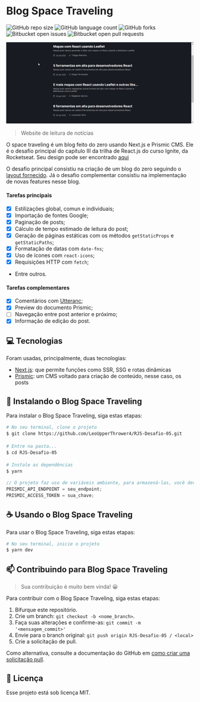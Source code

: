 # Blog Space Traveling

![GitHub repo size](https://img.shields.io/github/repo-size/LeoUpperThrower4/RJS-Desafio-05?style=for-the-badge)
![GitHub language count](https://img.shields.io/github/languages/count/LeoUpperThrower4/RJS-Desafio-05?style=for-the-badge)
![GitHub forks](https://img.shields.io/github/forks/LeoUpperThrower4/RJS-Desafio-05?style=for-the-badge)
![Bitbucket open issues](https://img.shields.io/bitbucket/issues/LeoUpperThrower4/RJS-Desafio-05?style=for-the-badge)
![Bitbucket open pull requests](https://img.shields.io/bitbucket/pr-raw/LeoUpperThrower4/RJS-Desafio-05?style=for-the-badge)

<!-- Alterar cover quando o projeto estiver 100% funcional -->
<img src="img/cover.gif" alt="cover">

> Website de leitura de notícias

O space traveling é um blog feito do zero usando Next.js e Prismic CMS. Ele é o desafio principal do capítulo III da trilha de React.js do curso Ignite, da Rocketseat. Seu design pode ser encontrado [aqui](https://www.figma.com/file/6lOST9XhVxBPbF0gpyclqR/Desafios-Módulo-3-ReactJS?node-id=0%3A1)

O desafio principal consistiu na criação de um blog do zero seguindo o [layout fornecido](https://www.figma.com/file/6lOST9XhVxBPbF0gpyclqR/Desafios-Módulo-3-ReactJS?node-id=0%3A1). Já o desafio complementar consistiu na implementação de novas features nesse blog.
#### Tarefas principais
- [X] Estilizações global, comun e individuais;
- [X] Importação de fontes Google;
- [X] Paginação de posts;
- [X] Cálculo de tempo estimado de leitura do post;
- [X] Geração de páginas estáticas com os métodos `getStaticProps` e `getStaticPaths`;
- [X] Formatação de datas com `date-fns`;
- [X] Uso de ícones com `react-icons`;
- [X] Requisições HTTP com `fetch`;
- Entre outros.
#### Tarefas complementares
- [X] Comentários com [Utteranc](https://utteranc.es/);
- [X] Preview do documento Prismic;
- [ ] Navegação entre post anterior e próximo;
- [X] Informação de edição do post.
## 💻 Tecnologias

Foram usadas, principalmente, duas tecnologias:

- [Next.js](https://nextjs.org/): que permite funções como SSR, SSG e rotas dinâmicas
- [Prismic](https://prismic.io/): um CMS voltado para criação de conteúdo, nesse caso, os posts

## 🚀 Instalando o Blog Space Traveling

Para instalar o Blog Space Traveling, siga estas etapas:

```bash
# No seu terminal, clone o projeto
$ git clone https://github.com/LeoUpperThrower4/RJS-Desafio-05.git

# Entre na pasta...
$ cd RJS-Desafio-05

# Instale as dependências
$ yarn
```

```js
// O projeto faz uso de variáveis ambiente, para armazená-las, você deverá criar um arquivo .env na raiz do seu projeto
PRISMIC_API_ENDPOINT = seu_endpoint;
PRISMIC_ACCESS_TOKEN = sua_chave;
```

## ☕ Usando o Blog Space Traveling

Para usar o Blog Space Traveling, siga estas etapas:

```bash
# No seu terminal, inicie o projeto
$ yarn dev
```

## 📫 Contribuindo para Blog Space Traveling

> Sua contribuição é muito bem vinda! 😀

Para contribuir com o Blog Space Traveling, siga estas etapas:

1. Bifurque este repositório.
2. Crie um branch: `git checkout -b <nome_branch>`.
3. Faça suas alterações e confirme-as: `git commit -m '<mensagem_commit>'`
4. Envie para o branch original: `git push origin RJS-Desafio-05 / <local>`
5. Crie a solicitação de pull.

Como alternativa, consulte a documentação do GitHub em [como criar uma solicitação pull](https://help.github.com/en/github/collaborating-with-issues-and-pull-requests/creating-a-pull-request).

## 📝 Licença

Esse projeto está sob licença MIT.

